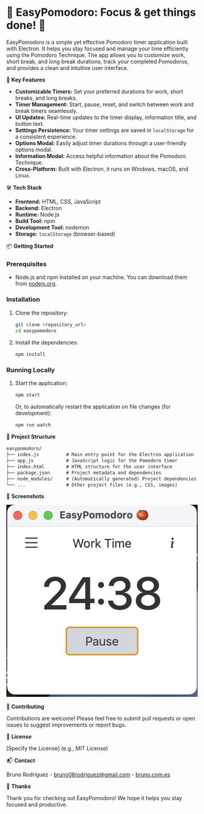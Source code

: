 # 🍅 EasyPomodoro: Focus & get things done! 🤝

EasyPomodoro is a simple yet effective Pomodoro timer application built with Electron. It helps you stay focused and manage your time efficiently using the Pomodoro Technique. The app allows you to customize work, short break, and long break durations, track your completed Pomodoros, and provides a clean and intuitive user interface.

🚀 **Key Features**

*   **Customizable Timers:** Set your preferred durations for work, short breaks, and long breaks.
*   **Timer Management:** Start, pause, reset, and switch between work and break timers seamlessly.
*   **UI Updates:** Real-time updates to the timer display, information title, and button text.
*   **Settings Persistence:** Your timer settings are saved in `localStorage` for a consistent experience.
*   **Options Modal:** Easily adjust timer durations through a user-friendly options modal.
*   **Information Modal:** Access helpful information about the Pomodoro Technique.
*   **Cross-Platform:** Built with Electron, it runs on Windows, macOS, and Linux.

🛠️ **Tech Stack**

*   **Frontend:** HTML, CSS, JavaScript
*   **Backend:** Electron
*   **Runtime:** Node.js
*   **Build Tool:** npm
*   **Development Tool:** nodemon
*   **Storage:** `localStorage` (browser-based)

📦 **Getting Started**

### Prerequisites

*   Node.js and npm installed on your machine.  You can download them from [nodejs.org](https://nodejs.org/).

### Installation

1.  Clone the repository:
    ```bash
    git clone <repository_url>
    cd easypomodoro
    ```

2.  Install the dependencies:
    ```bash
    npm install
    ```

### Running Locally

1.  Start the application:
    ```bash
    npm start
    ```

    Or, to automatically restart the application on file changes (for development):
    ```bash
    npm run watch
    ```

📂 **Project Structure**

```
easypomodoro/
├── index.js          # Main entry point for the Electron application
├── app.js            # JavaScript logic for the Pomodoro timer
├── index.html        # HTML structure for the user interface
├── package.json      # Project metadata and dependencies
├── node_modules/     # (Automatically generated) Project dependencies
└── ...               # Other project files (e.g., CSS, images)
```

📸 **Screenshots**

![Screenshot Description](./images/screenshot.png)

🤝 **Contributing**

Contributions are welcome! Please feel free to submit pull requests or open issues to suggest improvements or report bugs.

📝 **License**

[Specify the License] (e.g., MIT License)

📬 **Contact**

Bruno Rodríguez - bruno08rodriguez@gmail.com - [bruno.com.es](https://bruno.com.es)

💖 **Thanks**

Thank you for checking out EasyPomodoro! We hope it helps you stay focused and productive.
